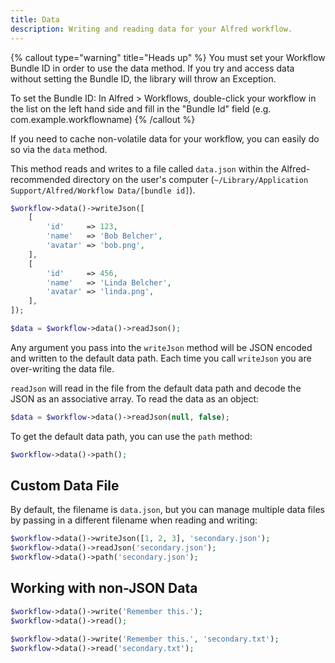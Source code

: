 ```yaml
---
title: Data
description: Writing and reading data for your Alfred workflow.
---
```


{% callout type="warning" title="Heads up" %}
You must set your Workflow Bundle ID in order to use the data method. If you try and access data without setting the Bundle ID, the library will throw an Exception.

To set the Bundle ID: In Alfred > Workflows, double-click your workflow in the list on the left hand side and fill in the "Bundle Id" field (e.g. com.example.workflowname)
{% /callout %}

If you need to cache non-volatile data for your workflow, you can easily do so via the `data` method.

This method reads and writes to a file called `data.json` within the Alfred-recommended directory on the user's computer (`~/Library/Application Support/Alfred/Workflow Data/[bundle id]`).

```php
$workflow->data()->writeJson([
    [
        'id'     => 123,
        'name'   => 'Bob Belcher',
        'avatar' => 'bob.png',
    ],
    [
        'id'     => 456,
        'name'   => 'Linda Belcher',
        'avatar' => 'linda.png',
    ],
]);

$data = $workflow->data()->readJson();
```

Any argument you pass into the `writeJson` method will be JSON encoded and written to the default data path. Each time you call `writeJson` you are over-writing the data file.

`readJson` will read in the file from the default data path and decode the JSON as an associative array. To read the data as an object:

```php
$data = $workflow->data()->readJson(null, false);
```

To get the default data path, you can use the `path` method:

```php
$workflow->data()->path();
```

## Custom Data File

By default, the filename is `data.json`, but you can manage multiple data files by passing in a different filename when reading and writing:


```php
$workflow->data()->writeJson([1, 2, 3], 'secondary.json');
$workflow->data()->readJson('secondary.json');
$workflow->data()->path('secondary.json');
```

## Working with non-JSON Data

```php
$workflow->data()->write('Remember this.');
$workflow->data()->read();

$workflow->data()->write('Remember this.', 'secondary.txt');
$workflow->data()->read('secondary.txt');
```